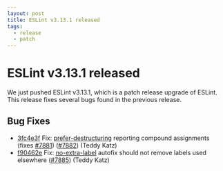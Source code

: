 ```yaml
---
layout: post
title: ESLint v3.13.1 released
tags:
  - release
  - patch
---
```

# ESLint v3.13.1 released

We just pushed ESLint v3.13.1, which is a patch release upgrade of ESLint. This release  fixes several bugs found in the previous release. 










## Bug Fixes


* [3fc4e3f](https://github.com/eslint/eslint/commit/3fc4e3f) Fix: [prefer-destructuring](/docs/rules/prefer-destructuring) reporting compound assignments (fixes [#7881](https://github.com/eslint/eslint/issues/7881)) ([#7882](https://github.com/eslint/eslint/issues/7882)) (Teddy Katz)
* [f90462e](https://github.com/eslint/eslint/commit/f90462e) Fix: [no-extra-label](/docs/rules/no-extra-label) autofix should not remove labels used elsewhere ([#7885](https://github.com/eslint/eslint/issues/7885)) (Teddy Katz)










